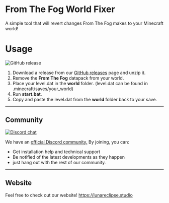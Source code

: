# From The Fog World Fixer
A simple tool that will revert changes From The Fog makes to your Minecraft world!

# Usage

![GitHub release](https://img.shields.io/github/v/release/LunarEclipseStudios/From-The-Fog-World-Fixer)

1. Download a release from our [GitHub releases](https://github.com/LunarEclipseStudios/From-The-Fog-World-Fixer/releases) page and unzip it.
2. Remove the **From The Fog** datapack from your world.
3. Place your level.dat in the **world** folder. (level.dat can be found in .minecraft/saves/your_world)
4. Run **start.bat**.
5. Copy and paste the level.dat from the **world** folder back to your save.

---

## Community
[![Discord chat](https://img.shields.io/badge/chat%20on-discord-7289DA?logo=discord&logoColor=white)](https://discord.gg/RmMtqxJJgH)

We have an [official Discord community.](https://discord.lunareclipse.studio) By joining, you can:
- Get installation help and technical support
- Be notified of the latest developments as they happen
- just hang out with the rest of our community.

---

## Website
Feel free to check out our website!
https://lunareclipse.studio

